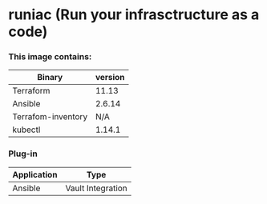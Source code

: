 # runiac (Run your infrasctructure as a code)

### This image contains:

| Binary | version |
| ------ | ------ |
| Terraform | 11.13 |
| Ansible | 2.6.14 |
| Terrafom-inventory | N/A |
| kubectl | 1.14.1 |

### Plug-in
| Application |  Type               |
| ----------- | ------------------- |
| Ansible     |  Vault Integration  |
